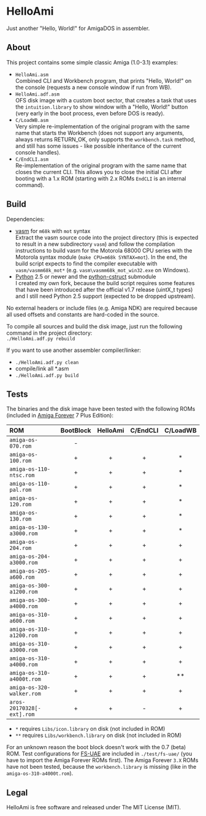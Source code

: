 HelloAmi
========

Just another "Hello, World!" for AmigaDOS in assembler.


About
-----

This project contains some simple classic Amiga (1.0-3.1) examples:  
  - `HelloAmi.asm`  
    Combined CLI and Workbench program, that prints "Hello, World!"
    on the console (requests a new console window if run from WB).
  - `HelloAmi.adf.asm`  
    OFS disk image with a custom boot sector, that creates a task that
    uses the `intuition.library` to show window with a "Hello, World!"
    button (very early in the boot process, even before DOS is ready).
  - `C/LoadWB.asm`  
    Very simple re-implementation of the original program with the same name
    that starts the Workbench (does not support any arguments, always returns
    RETURN_OK, only supports the `workbench.task` method, and still has some
    issues - like possible inheritance of the current console handles).
  - `C/EndCLI.asm`  
    Re-implementation of the original program with the same name that closes
    the current CLI. This allows you to close the initial CLI after booting
    with a 1.x ROM (starting with 2.x ROMs `EndCLI` is an internal command).


Build
-----

Dependencies:
  - [vasm](http://sun.hasenbraten.de/vasm/) for `m68k` with `mot` syntax  
    Extract the vasm source code into the project directory (this is expected
    to result in a new subdirectory `vasm`) and follow the compilation
    instructions to build vasm for the Motorola 68000 CPU series with
    the Motorola syntax module (`make CPU=m68k SYNTAX=mot`). In the end,
    the build script expects to find the compiler executable with
    `vasm/vasmm68k_mot*` (e.g. `vasm\vasmm68k_mot_win32.exe` on Windows).
  - [Python](https://www.python.org/) 2.5 or newer and the
    [python-cstruct](https://github.com/nicodex/python-cstruct) submodule  
    I created my own fork, because the build script requires some features
    that have been introduced after the official v1.7 release (uintX_t types)
    and I still need Python 2.5 support (expected to be dropped upstream).

No external headers or include files (e.g. Amiga NDK) are required
because all used offsets and constants are hard-coded in the source.

To compile all sources and build the disk image, just
run the following command in the project directory:  
`./HelloAmi.adf.py rebuild`

If you want to use another assembler compiler/linker:  
  - `./HelloAmi.adf.py clean`
  - compile/link all *.asm
  - `./HelloAmi.adf.py build`


Tests
-----

The binaries and the disk image have been tested with the following ROMs
(included in [Amiga Forever](https://www.amigaforever.com/) 7 Plus Edition):

| ROM                       | BootBlock | HelloAmi | C/EndCLI | C/LoadWB |
|:--------------------------|:---------:|:--------:|:--------:|:--------:|
| `amiga-os-070.rom`        |     -     |          |          |          |
| `amiga-os-100.rom`        |     +     |    +     |    +     |    *     |
| `amiga-os-110-ntsc.rom`   |     +     |    +     |    +     |    *     |
| `amiga-os-110-pal.rom`    |     +     |    +     |    +     |    *     |
| `amiga-os-120.rom`        |     +     |    +     |    +     |    *     |
| `amiga-os-130.rom`        |     +     |    +     |    +     |    *     |
| `amiga-os-130-a3000.rom`  |     +     |    +     |    +     |    *     |
| `amiga-os-204.rom`        |     +     |    +     |    +     |    +     |
| `amiga-os-204-a3000.rom`  |     +     |    +     |    +     |    +     |
| `amiga-os-205-a600.rom`   |     +     |    +     |    +     |    +     |
| `amiga-os-300-a1200.rom`  |     +     |    +     |    +     |    +     |
| `amiga-os-300-a4000.rom`  |     +     |    +     |    +     |    +     |
| `amiga-os-310-a600.rom`   |     +     |    +     |    +     |    +     |
| `amiga-os-310-a1200.rom`  |     +     |    +     |    +     |    +     |
| `amiga-os-310-a3000.rom`  |     +     |    +     |    +     |    +     |
| `amiga-os-310-a4000.rom`  |     +     |    +     |    +     |    +     |
| `amiga-os-310-a4000t.rom` |     +     |    +     |    +     |    **    |
| `amiga-os-320-walker.rom` |     +     |    +     |    +     |    +     |
| `aros-20170328[-ext].rom` |     +     |    +     |    -     |    +     |

  - `*` requires `Libs/icon.library` on disk (not included in ROM)
  - `**` requires `Libs/workbench.library` on disk (not included in ROM)

For an unknown reason the boot block doesn't work with the 0.7 (beta) ROM.
Test configurations for [FS-UAE](https://fs-uae.net/) are included in
`./test/fs-uae/` (you have to import the Amiga Forever ROMs first).
The Amiga Forever `3.X` ROMs have not been tested, because the
`workbench.library` is missing (like in the `amiga-os-310-a4000t.rom`).


Legal
-----

HelloAmi is free software and released under The MIT License (MIT).
